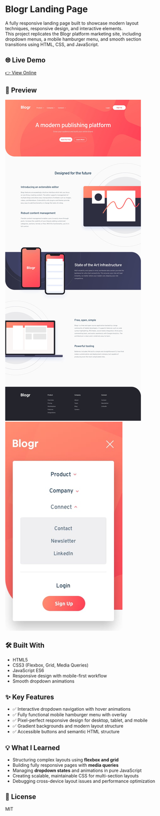 # Blogr Landing Page

A fully responsive landing page built to showcase modern layout techniques, responsive design, and interactive elements.  
This project replicates the Blogr platform marketing site, including dropdown menus, a mobile hamburger menu, and smooth section transitions using HTML, CSS, and JavaScript.

## 🌐 Live Demo  
[👉 View Online](https://vanta-zjm.github.io/blogr-landing-page/)

## 📸 Preview  
![Desktop Preview](./preview/desktop-design.jpg)
![Mobile Menu](./preview/mobile-menu.jpg)

## 🛠️ Built With
- HTML5
- CSS3 (Flexbox, Grid, Media Queries)
- JavaScript ES6
- Responsive design with mobile-first workflow
- Smooth dropdown animations

## ✨ Key Features
- ✅ Interactive dropdown navigation with hover animations  
- ✅ Fully functional mobile hamburger menu with overlay  
- ✅ Pixel-perfect responsive design for desktop, tablet, and mobile  
- ✅ Gradient backgrounds and modern layout structure  
- ✅ Accessible buttons and semantic HTML structure  

## 💡 What I Learned
- Structuring complex layouts using **flexbox and grid**  
- Building fully responsive pages with **media queries**  
- Managing **dropdown states** and animations in pure JavaScript  
- Creating scalable, maintainable CSS for multi-section layouts  
- Debugging cross-device layout issues and performance optimization  

## 📄 License  
MIT
